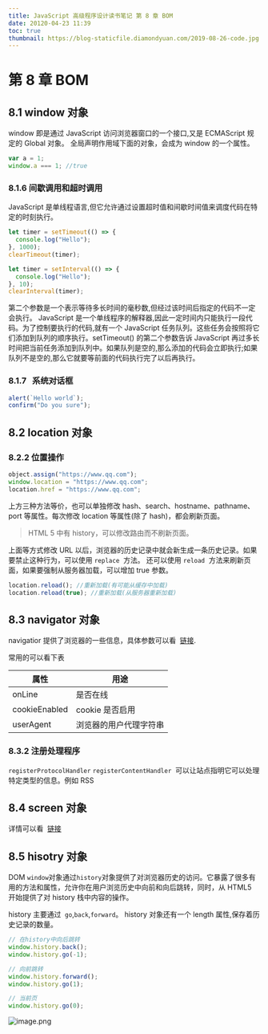 ```yaml
---
title: JavaScript 高级程序设计读书笔记 第 8 章 BOM
date: 20120-04-23 11:39
toc: true
thumbnail: https://blog-staticfile.diamondyuan.com/2019-08-26-code.jpg
---
```


# 第 8 章 BOM

## 8.1 window 对象

window 即是通过 JavaScript 访问浏览器窗口的一个接口,又是 ECMAScript 规定的 Global 对象。
全局声明作用域下面的对象，会成为 window 的一个属性。

```javascript
var a = 1;
window.a === 1; //true
```

### 8.1.6 间歇调用和超时调用

JavaScript 是单线程语言,但它允许通过设置超时值和间歇时间值来调度代码在特定的时刻执行。

```javascript
let timer = setTimeout(() => {
  console.log("Hello");
}, 1000);
clearTimeout(timer);
```

```javascript
let timer = setInterval(() => {
  console.log("Hello");
}, 10);
clearInterval(timer);
```

第二个参数是一个表示等待多长时间的毫秒数,但经过该时间后指定的代码不一定会执行。 JavaScript 是一个单线程序的解释器,因此一定时间内只能执行一段代码。为了控制要执行的代码,就有一个 JavaScript 任务队列。这些任务会按照将它们添加到队列的顺序执行。setTimeout() 的第二个参数告诉 JavaScript 再过多长时间把当前任务添加到队列中。如果队列是空的,那么添加的代码会立即执行;如果队列不是空的,那么它就要等前面的代码执行完了以后再执行。

### 8.1.7   系统对话框

```javascript
alert(`Hello world`);
confirm("Do you sure");
```

## 8.2 location 对象

### 8.2.2 位置操作

```javascript
object.assign("https://www.qq.com");
window.location = "https://www.qq.com";
location.href = "https://www.qq.com";
```

上方三种方法等价，也可以单独修改 hash、search、hostname、pathname、port 等属性。每次修改 location 等属性(除了 hash)，都会刷新页面。

> HTML 5 中有 history，可以修改路由而不刷新页面。

上面等方式修改 URL 以后，浏览器的历史记录中就会新生成一条历史记录。如果要禁止这种行为，可以使用 `replace`  方法。
还可以使用 `reload`  方法来刷新页面，如果要强制从服务器加载，可以增加 true 参数。

```javascript
location.reload(); //重新加载(有可能从缓存中加载)
location.reload(true); //重新加载(从服务器重新加载)
```

## 8.3 navigator 对象

navigatior 提供了浏览器的一些信息，具体参数可以看  [链接](https://developer.mozilla.org/en-US/docs/Web/API/Navigator#Browser_compatibility).

常用的可以看下表

| 属性          | 用途                   |
| ------------- | ---------------------- |
| onLine        | 是否在线               |
| cookieEnabled | cookie 是否启用        |
| userAgent     | 浏览器的用户代理字符串 |

### 8.3.2 注册处理程序

`registerProtocolHandler` `registerContentHandler`  可以让站点指明它可以处理特定类型的信息。例如 RSS

## 8.4 screen 对象

详情可以看  [链接](https://developer.mozilla.org/zh-CN/docs/Web/API/Screen)

## 8.5 hisotry 对象

DOM `window`对象通过`history`对象提供了对浏览器历史的访问。它暴露了很多有用的方法和属性，允许你在用户浏览历史中向前和向后跳转，同时，从 HTML5 开始提供了对 history 栈中内容的操作。

history 主要通过  `go`,`back`,`forward`。
history 对象还有一个 length 属性,保存着历史记录的数量。

```javascript
// 在history中向后跳转
window.history.back();
window.history.go(-1);

// 向前跳转
window.history.forward();
window.history.go(1);

// 当前页
window.history.go(0);
```

![image.png](https://cdn.nlark.com/yuque/0/2019/png/113971/1564496151820-97a33b72-b84e-4b1d-b21e-4c342fba8483.png#align=left&display=inline&height=502&name=image.png&originHeight=1004&originWidth=1572&size=856976&status=done&width=786)
